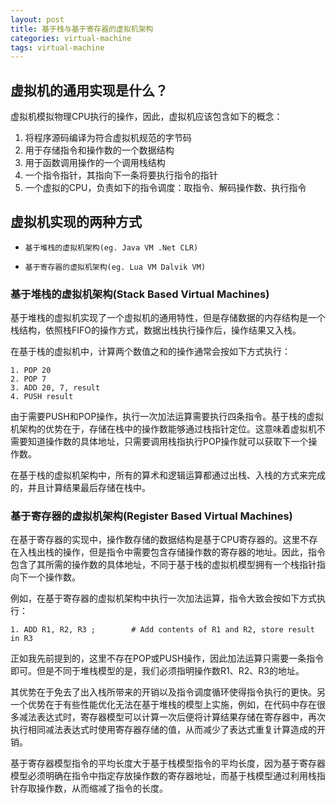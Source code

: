 ```yaml
---
layout: post
title: 基于栈与基于寄存器的虚拟机架构
categories: virtual-machine
tags: virtual-machine
---
```


## 虚拟机的通用实现是什么？
虚拟机模拟物理CPU执行的操作，因此，虚拟机应该包含如下的概念：

1. 将程序源码编译为符合虚拟机规范的字节码
2. 用于存储指令和操作数的一个数据结构
3. 用于函数调用操作的一个调用栈结构
4. 一个指令指针，其指向下一条将要执行指令的指针
5. 一个虚拟的CPU，负责如下的指令调度：取指令、解码操作数、执行指令


## 虚拟机实现的两种方式
- `基于堆栈的虚拟机架构(eg. Java VM .Net CLR)`

- `基于寄存器的虚拟机架构(eg. Lua VM Dalvik VM)`

### 基于堆栈的虚拟机架构(Stack Based Virtual Machines)

基于堆栈的虚拟机实现了一个虚拟机的通用特性，但是存储数据的内存结构是一个栈结构，依照栈FIFO的操作方式，数据出栈执行操作后，操作结果又入栈。

在基于栈的虚拟机中，计算两个数值之和的操作通常会按如下方式执行：

```
1. POP 20
2. POP 7
3. ADD 20, 7, result
4. PUSH result
```
由于需要PUSH和POP操作，执行一次加法运算需要执行四条指令。基于栈的虚拟机架构的优势在于，存储在栈中的操作数能够通过栈指针定位。这意味着虚拟机不需要知道操作数的具体地址，只需要调用栈指执行POP操作就可以获取下一个操作数。

在基于栈的虚拟机架构中，所有的算术和逻辑运算都通过出栈、入栈的方式来完成的，并且计算结果最后存储在栈中。

### 基于寄存器的虚拟机架构(Register Based Virtual Machines)
在基于寄存器的实现中，操作数存储的数据结构是基于CPU寄存器的。这里不存在入栈出栈的操作，但是指令中需要包含存储操作数的寄存器的地址。因此，指令包含了其所需的操作数的具体地址，不同于基于栈的虚拟机模型拥有一个栈指针指向下一个操作数。

例如，在基于寄存器的虚拟机架构中执行一次加法运算，指令大致会按如下方式执行：

```
1. ADD R1, R2, R3 ;        # Add contents of R1 and R2, store result in R3
```
正如我先前提到的，这里不存在POP或PUSH操作，因此加法运算只需要一条指令即可。但是不同于堆栈模型的是，我们必须指明操作数R1、R2、R3的地址。

其优势在于免去了出入栈所带来的开销以及指令调度循环使得指令执行的更快。另一个优势在于有些性能优化无法在基于堆栈的模型上实施，例如，在代码中存在很多减法表达式时，寄存器模型可以计算一次后便将计算结果存储在寄存器中，再次执行相同减法表达式时使用寄存器存储的值，从而减少了表达式重复计算造成的开销。

基于寄存器模型指令的平均长度大于基于栈模型指令的平均长度，因为基于寄存器模型必须明确在指令中指定存放操作数的寄存器地址，而基于栈模型通过利用栈指针存取操作数，从而缩减了指令的长度。

